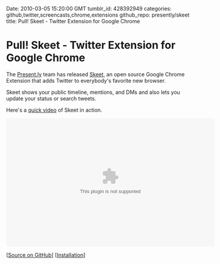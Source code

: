 Date: 2010-03-05 15:20:00 GMT
tumblr_id: 428392949
categories: github,twitter,screencasts,chrome,extensions
github_repo: presently/skeet
title: Pull! Skeet - Twitter Extension for Google Chrome

# Pull! Skeet - Twitter Extension for Google Chrome

The [Present.ly](http://presently.com/) team has released [Skeet](http://github.com/presently/skeet), an open source Google Chrome Extension that adds Twitter to everybody's favorite new browser. 

Skeet shows your public timeline, mentions, and DMs and also lets you update your status or search tweets.

Here's a [quick video](http://screenr.com/tch) of Skeet in action.

<object classid='clsid:d27cdb6e-ae6d-11cf-96b8-444553540000' codebase='http://download.macromedia.com/pub/shockwave/cabs/flash/swflash.cab#version=9,0,115,0' width='560' height='345'><param name='movie' value='http://screenr.com/Content/assets/screenr_1116090935.swf' /><param name='flashvars' value='i=52119' /><param name='allowFullScreen' value='true' /><embed src='http://screenr.com/Content/assets/screenr_1116090935.swf' flashvars='i=52119' allowFullScreen='true' width='560' height='345' pluginspage='http://www.macromedia.com/go/getflashplayer'></embed></object>

[[Source on GitHub](http://github.com/presently/skeet)] [[Installation](https://chrome.google.com/extensions/detail/omijijcbapdmibhiocmmlonegoehgigb)]
